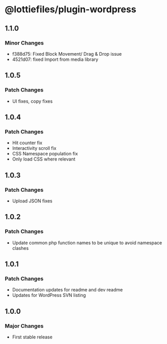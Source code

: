 # @lottiefiles/plugin-wordpress

## 1.1.0

### Minor Changes

- f388d75: Fixed Block Movement/ Drag & Drop issue
- 4521d07: fixed Import from media library

## 1.0.5

### Patch Changes

- UI fixes, copy fixes

## 1.0.4

### Patch Changes

- Hit counter fix
- Interactivity scroll fix
- CSS Namespace population fix
- Only load CSS where relevant

## 1.0.3

### Patch Changes

- Upload JSON fixes

## 1.0.2

### Patch Changes

- Update common php function names to be unique to avoid namespace clashes

## 1.0.1

### Patch Changes

- Documentation updates for readme and dev readme
- Updates for WordPress SVN listing

## 1.0.0

### Major Changes

- First stable release
